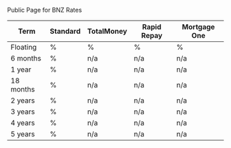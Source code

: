 Public Page for BNZ Rates

| Term | Standard | TotalMoney | Rapid Repay | Mortgage One |
| --- | --- | --- | --- | --- |
| Floating | % | % | % | % |
| 6 months | % | n/a | n/a | n/a |
| 1 year | % | n/a | n/a | n/a |
| 18 months | % | n/a | n/a | n/a |
| 2 years | % | n/a | n/a | n/a |
| 3 years | % | n/a | n/a | n/a |
| 4 years | % | n/a | n/a | n/a |
| 5 years | % | n/a | n/a | n/a |
